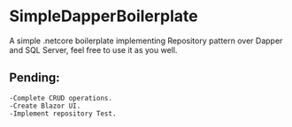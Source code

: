 # SimpleDapperBoilerplate

A simple .netcore boilerplate implementing Repository pattern over Dapper and SQL Server, feel free to use it as you well. 

## Pending:
```
-Complete CRUD operations.
-Create Blazor UI.
-Implement repository Test.
```
